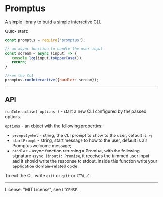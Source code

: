 # Promptus

A simple library to build a simple interactive CLI.

Quick start:

```javascript
const promptus = require('promptus');

// an async function to handle the user input
const scream = async (input) => {
   console.log(input.toUpperCase());
   return;
}

//run the CLI
promptus.runInteractive({handler: scream});
```

---

## API

`runInteractive( options )` - start a new CLI configured by the passed options.

`options` - an object with the following properties:

- `promptSymbol` - string, the CLI prompt to show to the user, default is: `>`;
- `startPrompt` - string, start message to how to the user, default is aìa Promptus welcome message;
- `handler` - async function returning a Promise, with the following signature `async (input): Promise`, it receives the trimmed user input and it should write the response to stdout. Inside this function write your application domain-related code.

To exit the CLI write `exit` or `quit` or `CTRL-C`.

---

License: "MIT License", see `LICENSE`.
